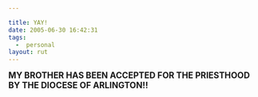 ```yaml
---

title: YAY!
date: 2005-06-30 16:42:31
tags:
  -  personal
layout: rut
---
```


<p><strong><big>MY BROTHER HAS BEEN ACCEPTED FOR THE PRIESTHOOD BY THE DIOCESE OF ARLINGTON!!</big></strong></p>

